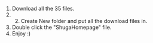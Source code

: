 1. Download all the 35 files.
2. 2. Create New folder and put all the download files in.
3. Double click the "ShugaHomepage" file.
4. Enjoy :)
